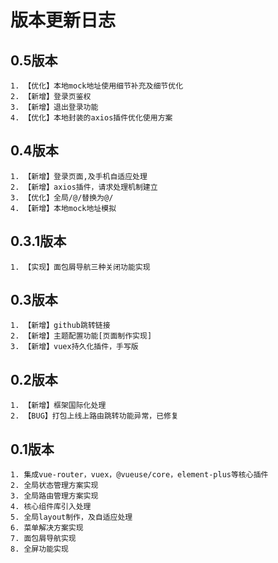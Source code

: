 # 版本更新日志

## 0.5版本
```
1. 【优化】本地mock地址使用细节补充及细节优化
2. 【新增】登录页鉴权
3. 【新增】退出登录功能
4. 【优化】本地封装的axios插件优化使用方案
```

## 0.4版本

```
1. 【新增】登录页面,及手机自适应处理
2. 【新增】axios插件，请求处理机制建立
3. 【优化】全局/@/替换为@/
4. 【新增】本地mock地址模拟
```

## 0.3.1版本

```
1. 【实现】面包屑导航三种关闭功能实现
```

## 0.3版本

```
1. 【新增】github跳转链接
2. 【新增】主题配置功能[页面制作实现]
3. 【新增】vuex持久化插件，手写版
```

## 0.2版本

```
1. 【新增】框架国际化处理
2. 【BUG】打包上线上路由跳转功能异常，已修复
```



## 0.1版本

```
1. 集成vue-router，vuex，@vueuse/core，element-plus等核心插件
2. 全局状态管理方案实现
3. 全局路由管理方案实现
4. 核心组件库引入处理
5. 全局layout制作，及自适应处理
6. 菜单解决方案实现
7. 面包屑导航实现
8. 全屏功能实现
```

